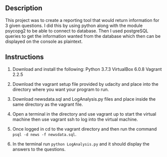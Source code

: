 ## Description

This project was to create a reporting tool that would return information for 3 given questions. I did this by using python along with the module psycopg2 to be able to connect to database. Then I used postgreSQL queries to get the information wanted from the database which then can be displayed on the console as plaintext.


## Instructions

1. Download and install the following:
    Python 3.7.3
    VirtualBox 6.0.8
    Vagrant 2.2.5

2. Download the vagrant setup file provided by udacity and place into the directory where you want your program to run.

3. Download newsdata.sql and LogAnalysis.py files and place inside the same directory as the vagrant file.

4. Open a terminal in the directory and use vagrant up to start the virtual machine then use vagrant ssh to log into the virtual machine.

5. Once logged in cd to the vagrant directory and then run the command ```psql -d news -f newsdata.sql```.

6. In the terminal run ```python LogAnalysis.py``` and it should display the answers to the questions.